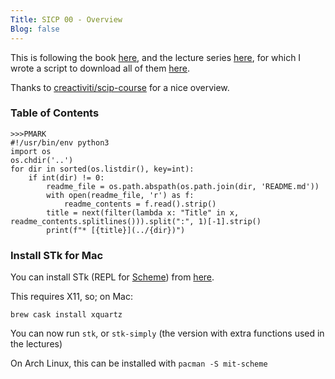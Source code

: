 ```yaml
---
Title: SICP 00 - Overview
Blog: false
---
```


This is following the book [here](https://github.com/sarabander/sicp-pdf), and the lecture series [here](https://archive.org/details/ucberkeley-webcast-PL3E89002AA9B9879E?sort=titleSorter), for which I wrote a script to download all of them [here](https://gist.github.com/seanbreckenridge/44854575b03e7f643b19bf40cf7e21bd).

Thanks to [creactiviti/scip-course](https://github.com/creactiviti/sicp-course) for a nice overview.

### Table of Contents

```
>>>PMARK
#!/usr/bin/env python3
import os
os.chdir('..')
for dir in sorted(os.listdir(), key=int):
    if int(dir) != 0:
        readme_file = os.path.abspath(os.path.join(dir, 'README.md'))
        with open(readme_file, 'r') as f:
            readme_contents = f.read().strip()
        title = next(filter(lambda x: "Title" in x, readme_contents.splitlines())).split(":", 1)[-1].strip()
        print(f"* [{title}](../{dir})")
```

### Install STk for Mac

You can install STk (REPL for [Scheme](https://en.wikipedia.org/wiki/Scheme_(programming_language))) from [here](https://inst.eecs.berkeley.edu/~scheme/precompiled/OSX/).

This requires X11, so; on Mac:

`brew cask install xquartz`

You can now run `stk`, or `stk-simply` (the version with extra functions used in the lectures)

On Arch Linux, this can be installed with `pacman -S mit-scheme`

